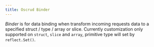 ```yaml
---
title: Oscrud Binder
---
```


*Binder* is for data binding when transform incoming requests data to a specified struct / type / array or slice. Currently customization only supported on `struct`, `slice` and `array`, primitive type will set by `reflect.Set()`.
